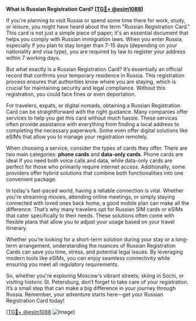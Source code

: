 **What is Russian Registration Card? [[TG💪+ @esim1088](https://t.me/s/esim1088)]**

If you're planning to visit Russia or spend some time there for work, study, or leisure, you might have heard about the term "Russian Registration Card." This card is not just a simple piece of paper; it's an essential document that helps you comply with Russian immigration laws. When you enter Russia, especially if you plan to stay longer than 7-15 days (depending on your nationality and visa type), you are required by law to register your address within 7 working days.

But what exactly is a Russian Registration Card? It’s essentially an official record that confirms your temporary residence in Russia. This registration process ensures that authorities know where you are staying, which is crucial for maintaining security and legal compliance. Without this registration, you could face fines or even deportation.

For travelers, expats, or digital nomads, obtaining a Russian Registration Card can be straightforward with the right guidance. Many companies offer services to help you get this card without much hassle. These services often provide assistance with everything from finding a local address to completing the necessary paperwork. Some even offer digital solutions like eSIMs that allow you to manage your registration remotely.

When choosing a service, consider the types of cards they offer. There are two main categories: **phone cards** and **data-only cards**. Phone cards are ideal if you need both voice calls and data, while data-only cards are perfect for those who primarily require internet access. Additionally, some providers offer hybrid solutions that combine both functionalities into one convenient package.

In today's fast-paced world, having a reliable connection is vital. Whether you're streaming movies, attending online meetings, or simply staying connected with loved ones back home, a good mobile plan can make all the difference. That’s why many travelers opt for Russian SIM cards or eSIMs that cater specifically to their needs. These solutions often come with flexible plans that allow you to adjust your usage based on your travel itinerary.

Whether you’re looking for a short-term solution during your stay or a long-term arrangement, understanding the nuances of Russian Registration Cards can save you time, stress, and potential legal issues. By leveraging modern tools like eSIMs, you can enjoy seamless connectivity while ensuring you meet all regulatory requirements.

So, whether you're exploring Moscow's vibrant streets, skiing in Sochi, or visiting historic St. Petersburg, don’t forget to take care of your registration. It’s a small step that can make a big difference in your journey through Russia. Remember, your adventure starts here—get your Russian Registration Card today!

[[TG💪+ @esim1088](https://t.me/s/esim1088) ![Image](https://i.postimg.cc/Y0z9fWf4/image.png)]